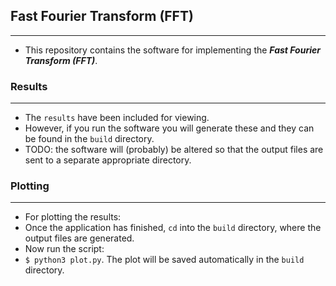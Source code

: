 ## Fast Fourier Transform (FFT)
---
* This repository contains the software for implementing the ___Fast Fourier Transform (FFT)___.

### Results
---
* The `results` have been included for viewing.
* However, if you run the software you will generate these and they can be found in the `build` directory.
* TODO: the software will (probably) be altered so that the output files are sent to a separate appropriate directory.

### Plotting
---
* For plotting the results:
* Once the application has finished, `cd` into the `build` directory, where the output files are generated.
* Now run the script:
* `$ python3 plot.py`. The plot will be saved automatically in the `build` directory.
